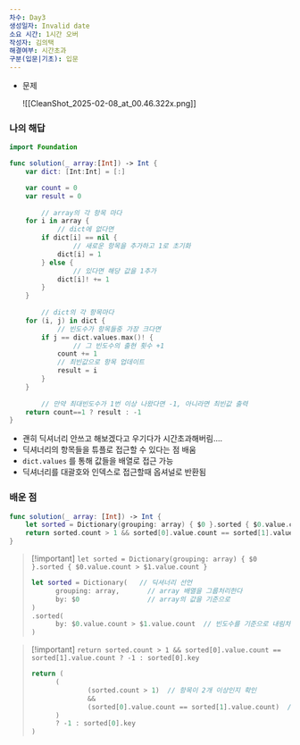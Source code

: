 ```yaml
---
차수: Day3
생성일자: Invalid date
소요 시간: 1시간 오버
작성자: 김의택
해결여부: 시간초과
구분(입문|기초): 입문
---
```

- 문제
    
    ![[CleanShot_2025-02-08_at_00.46.322x.png]]
    

### 나의 해답

```Swift
import Foundation

func solution(_ array:[Int]) -> Int {
    var dict: [Int:Int] = [:]

    var count = 0
    var result = 0
		
		// array의 각 항목 마다
    for i in array {
		    // dict에 없다면
        if dict[i] == nil {
		        // 새로운 항목을 추가하고 1로 초기화
            dict[i] = 1
        } else {
		        // 있다면 해당 값을 1추가
            dict[i]! += 1
        }
    }
		
		// dict의 각 항목마다
    for (i, j) in dict {
		    // 빈도수가 항목들중 가장 크다면
        if j == dict.values.max()! {
		        // 그 빈도수의 출현 횟수 +1
            count += 1
            // 최빈값으로 항목 업데이트
            result = i
        }
    }
		
		// 만약 최대빈도수가 1번 이상 나왔다면 -1, 아니라면 최빈값 출력
    return count==1 ? result : -1
}
```

- 괜히 딕셔너리 안쓰고 해보겠다고 우기다가 시간초과해버림….
- 딕셔너리의 항목들을 튜플로 접근할 수 있다는 점 배움
- `dict.values` 를 통해 값들을 배열로 접근 가능
- 딕셔너리를 대괄호와 인덱스로 접근할때 옵셔널로 반환됨

  

### 배운 점

```Swift
func solution(_ array: [Int]) -> Int {
    let sorted = Dictionary(grouping: array) { $0 }.sorted { $0.value.count > $1.value.count }
    return sorted.count > 1 && sorted[0].value.count == sorted[1].value.count ? -1 : sorted[0].key
}
```

> [!important] `let sorted = Dictionary(grouping: array) { $0 }.sorted { $0.value.count > $1.value.count }`
> 
> ```Swift
> let sorted = Dictionary(   // 딕셔너리 선언
> 		grouping: array,       // array 배열을 그룹처리한다
> 		by: $0                 // array의 값을 기준으로
> )
> .sorted(
> 		by: $0.value.count > $1.value.count  // 빈도수를 기준으로 내림차순 정렬
> )
> ```

> [!important] `return sorted.count > 1 && sorted[0].value.count == sorted[1].value.count ? -1 : sorted[0].key`
> 
> ```Swift
> return (
> 		(
> 				(sorted.count > 1)  // 항목이 2개 이상인지 확인
> 				&& 
> 				(sorted[0].value.count == sorted[1].value.count)  // 최빈값이 중복인지 확인
> 		) 
> 		? -1 : sorted[0].key
> )
> ```